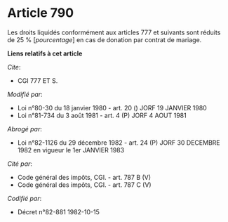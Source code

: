 # Article 790

Les droits liquidés conformément aux articles 777 et suivants sont réduits de 25 % [*pourcentage*] en cas de donation par
contrat de mariage.

**Liens relatifs à cet article**

_Cite_:

  - CGI 777 ET S.

_Modifié par_:

  - Loi n°80-30 du 18 janvier 1980 - art. 20 () JORF 19 JANVIER 1980
  - Loi n°81-734 du 3 août 1981 - art. 4 (P) JORF 4 AOUT 1981

_Abrogé par_:

  - Loi n°82-1126 du 29 décembre 1982 - art. 24 (P) JORF 30 DECEMBRE 1982 en vigueur le 1er JANVIER 1983

_Cité par_:

  - Code général des impôts, CGI. - art. 787 B (V)
  - Code général des impôts, CGI. - art. 787 C (V)

_Codifié par_:

  - Décret n°82-881 1982-10-15
